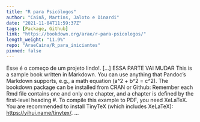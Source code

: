 ```yaml
---
title: "R para Psicólogos"
author: "Cainã, Martins, Jaloto e Dinardi"
date: "2021-11-04T11:59:37Z"
tags: [Package, Github]
link: "https://bookdown.org/arae/r-para-psicologos/"
length_weight: "11.9%"
repo: "AraeCaina/R_para_iniciantes"
pinned: false
---
```


Esse é o começo de um projeto lindo!. [...] ESSA PARTE VAI MUDAR This is a sample book written in Markdown. You can use anything that Pandoc’s Markdown supports, e.g., a math equation \(a^2 + b^2 = c^2\). The bookdown package can be installed from CRAN or Github: Remember each Rmd file contains one and only one chapter, and a chapter is defined by the first-level heading #. To compile this example to PDF, you need XeLaTeX. You are recommended to install TinyTeX (which includes XeLaTeX): https://yihui.name/tinytex/. ...
